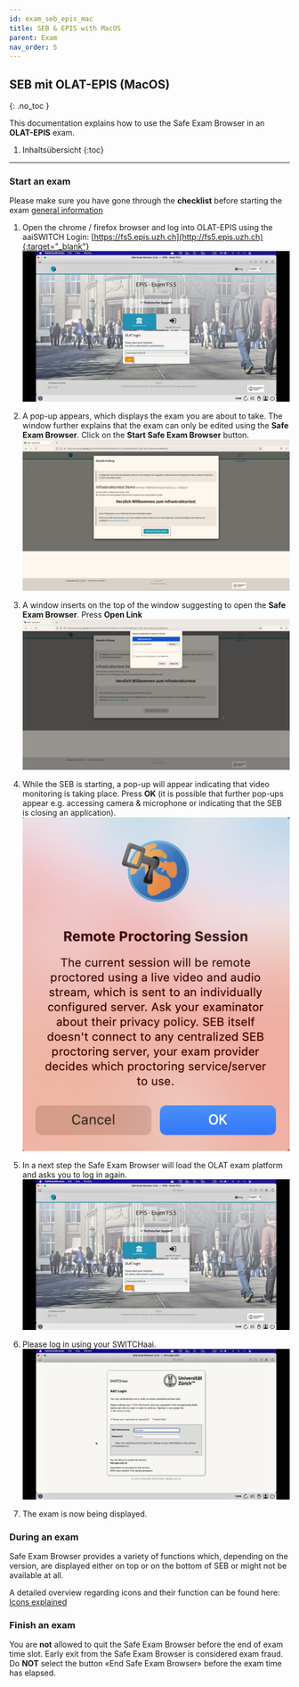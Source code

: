 ```yaml
---
id: exam_seb_epis_mac
title: SEB & EPIS with MacOS
parent: Exam
nav_order: 5
---
```


## SEB mit OLAT-EPIS (MacOS)
{: .no_toc }

This documentation explains how to use the Safe Exam Browser in an **OLAT-EPIS** exam.

1. Inhaltsübersicht
{:toc}

---

### Start an exam
Please make sure you have gone through the **checklist** before starting the exam [general information](exam_general)

1. Open the chrome / firefox browser and log into OLAT-EPIS using the aaiSWITCH Login: [https://fs5.epis.uzh.ch](http://fs5.epis.uzh.ch){:target="_blank"}
[![SEB-OLAT-Login](assets/pictures/exam_seb_epis_mac/seb_olat_login.png)](assets/pictures/exam_seb_epis_mac/seb_olat_login.png)

1. A pop-up appears, which displays the exam you are about to take. The window further explains that the exam can only be edited using the **Safe Exam Browser**. Click on the **Start Safe Exam Browser** button.
[![SEB-Epis-start-Mac](assets/pictures/exam_seb_epis_mac/seb_epis_openbrowser.jpg)](assets/pictures/exam_seb_epis_mac/seb_epis_openbrowser.jpg)

1. A window inserts on the top of the window suggesting to open the **Safe Exam Browser**. Press **Open Link**
[![SEB-Epis-Popup-Mac](assets/pictures/exam_seb_epis_mac/seb_epis_popup_mac.png)](assets/pictures/exam_seb_epis_mac/seb_epis_popup_mac.png)

1. While the SEB is starting, a pop-up will appear indicating that video monitoring is taking place. Press **OK** (it is possible that further pop-ups appear e.g. accessing camera & microphone or indicating that the SEB is closing an application).
[![SEB-Epis-startSEB-Mac](assets/pictures/exam_seb_epis_mac/seb_epis_remoteproctoring_mac.png)](assets/pictures/exam_seb_epis_mac/seb_epis_remoteproctoring_mac.png)

1. In a next step the Safe Exam Browser will load the OLAT exam platform and asks you to log in again. 
[![SEB-Epis-LoginOlatSEB-Mac](assets/pictures/exam_seb_epis_mac/seb_epis_loginolatseb_mac.jpg)](assets/pictures/exam_seb_epis_mac/seb_epis_loginolatseb_mac.jpg)

1. Please log in using your SWITCHaai.
[![SEB-Epis-LoginOlatSEBAAI-Mac](assets/pictures/exam_seb_epis_mac/seb_epis_loginolatsebaai_mac.jpg)](assets/pictures/exam_seb_epis_mac/seb_epis_loginolatsebaai_mac.jpg)

1. The exam is now being displayed.


### During an exam

Safe Exam Browser provides a variety of functions which, depending on the version, are displayed either on top or on the bottom of SEB or might not be available at all.

A detailed overview regarding icons and their function can be found here:
[Icons explained](icons_explained)


### Finish an exam
You are **not** allowed to quit the Safe Exam Browser before the end of exam time slot. Early exit from the Safe Exam Browser is considered exam fraud. Do **NOT** select the button «End Safe Exam Browser» before the exam time has elapsed.
